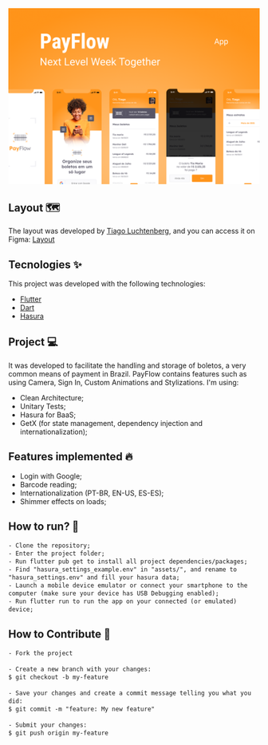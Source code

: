 <img src=".github/layout.png" alt="Layout App PayFlow">
<br>

<h2>Layout 🗺️</h2>

The layout was developed by [Tiago Luchtenberg](https://www.instagram.com/tiagoluchtenberg/), and you can access it on Figma: 
[Layout](https://www.figma.com/file/kLK7FYnWKMoN68sQXcSniu)

<h2>Tecnologies ✨</h2> 

This project was developed with the following technologies:

- [Flutter](https://flutter.dev/)
- [Dart](https://dart.dev/)
- [Hasura](https://hasura.io/)

<h2>Project 💻</h2>

It was developed to facilitate the handling and storage of boletos, a very common means of payment in Brazil. 
PayFlow contains features such as using Camera, Sign In, Custom Animations and Stylizations. 
I'm using: 
- Clean Architecture; 
- Unitary Tests;
- Hasura for BaaS;
- GetX (for state management, dependency injection and internationalization);

<h2> Features implemented 🔥 </h2>

- Login with Google;
- Barcode reading;
- Internationalization (PT-BR, EN-US, ES-ES);
- Shimmer effects on loads;

<h2> How to run? 🚀</h2>

 ```
- Clone the repository;
- Enter the project folder;
- Run flutter pub get to install all project dependencies/packages;
- Find "hasura_settings_example.env" in "assets/", and rename to "hasura_settings.env" and fill your hasura data;
- Launch a mobile device emulator or connect your smartphone to the computer (make sure your device has USB Debugging enabled);
- Run flutter run to run the app on your connected (or emulated) device;
 ```

<h2>How to Contribute 💪</h2>

   ```
   - Fork the project 

   - Create a new branch with your changes:
   $ git checkout -b my-feature

   - Save your changes and create a commit message telling you what you did:
   $ git commit -m "feature: My new feature"

   - Submit your changes:
   $ git push origin my-feature
   ```
